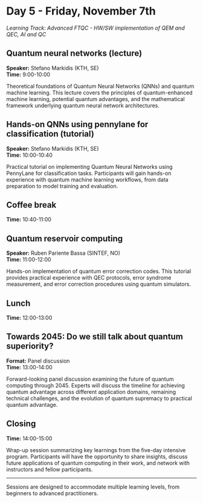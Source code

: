 # Day 5 - Friday, November 7th

*Learning Track: Advanced FTQC - HW/SW implementation of QEM and QEC, AI and QC*

## Quantum neural networks (lecture)
**Speaker:** Stefano Markidis (KTH, SE)  
**Time:** 9:00-10:00

Theoretical foundations of Quantum Neural Networks (QNNs) and quantum machine learning. This lecture covers the principles of quantum-enhanced machine learning, potential quantum advantages, and the mathematical framework underlying quantum neural network architectures.

## Hands-on QNNs using pennylane for classification (tutorial)
**Speaker:** Stefano Markidis (KTH, SE)  
**Time:** 10:00-10:40

Practical tutorial on implementing Quantum Neural Networks using PennyLane for classification tasks. Participants will gain hands-on experience with quantum machine learning workflows, from data preparation to model training and evaluation.

## Coffee break
**Time:** 10:40-11:00

## Quantum reservoir computing
**Speaker:** Ruben Pariente Bassa (SINTEF, NO)  
**Time:** 11:00-12:00

Hands-on implementation of quantum error correction codes. This tutorial provides practical experience with QEC protocols, error syndrome measurement, and error correction procedures using quantum simulators.

## Lunch
**Time:** 12:00-13:00

## Towards 2045: Do we still talk about quantum superiority?
**Format:** Panel discussion  
**Time:** 13:00-14:00

Forward-looking panel discussion examining the future of quantum computing through 2045. Experts will discuss the timeline for achieving quantum advantage across different application domains, remaining technical challenges, and the evolution of quantum supremacy to practical quantum advantage.

## Closing
**Time:** 14:00-15:00

Wrap-up session summarizing key learnings from the five-day intensive program. Participants will have the opportunity to share insights, discuss future applications of quantum computing in their work, and network with instructors and fellow participants.

---

Sessions are designed to accommodate multiple learning levels, from beginners to advanced practitioners.